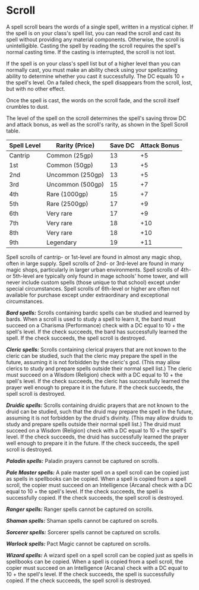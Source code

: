 # Scroll
A spell scroll bears the words of a single spell, written in a mystical cipher. If the spell is on your class's spell list, you can read the scroll and cast its spell without providing any material components. Otherwise, the scroll is unintelligible. Casting the spell by reading the scroll requires the spell's normal casting time. If the casting is interrupted, the scroll is not lost.

If the spell is on your class's spell list but of a higher level than you can normally cast, you must make an ability check using your spellcasting ability to determine whether you cast it successfully. The DC equals 10 + the spell's level. On a failed check, the spell disappears from the scroll, lost, but with no other effect.

Once the spell is cast, the words on the scroll fade, and the scroll itself crumbles to dust.

The level of the spell on the scroll determines the spell's saving throw DC and attack bonus, as well as the scroll's rarity, as shown in the Spell Scroll table.

Spell Level | Rarity (Price) | Save DC | Attack Bonus
----------- | -------------- | ------- | ------------
Cantrip | Common (25gp) | 13 | +5
1st     | Common (50gp) | 13 | +5
2nd     | Uncommon (250gp) | 13 | +5
3rd     | Uncommon (500gp) | 15 | +7
4th     | Rare (1000gp) | 15 | +7
5th     | Rare (2500gp) | 17 | +9
6th     | Very rare | 17 | +9
7th     | Very rare | 18 | +10
8th     | Very rare | 18 | +10
9th     | Legendary | 19 | +11

Spell scrolls of cantrip- or 1st-level are found in almost any magic shop, often in large supply. Spell scrolls of 2nd- or 3rd-level are found in many magic shops, particularly in larger urban environments. Spell scrolls of 4th- or 5th-level are typically only found in mage schools' home tower, and will never include custom spells (those unique to that school) except under special circumstances. Spell scrolls of 6th-level or higher are often not available for purchase except under extraordinary and exceptional circumstances.

***Bard spells:*** Scrolls containing bardic spells can be studied and learned by bards. When a scroll is used to study a spell to learn it, the bard must succeed on a Charisma (Performance) check with a DC equal to 10 + the spell's level. If the check succeeds, the bard has successfully learned the spell. If the check succeeds, the spell scroll is destroyed.

***Cleric spells:*** Scrolls containing clerical prayers that are not known to the cleric can be studied, such that the cleric may prepare the spell in the future, assuming it is not forbidden by the cleric's god. (This may allow clerics to study and prepare spells outside their normal spell list.) The cleric must succeed on a Wisdom (Religion) check with a DC equal to 10 + the spell's level. If the check succeeds, the cleric has successfully learned the prayer well enough to prepare it in the future. If the check succeeds, the spell scroll is destroyed.

***Druidic spells:*** Scrolls containing druidic prayers that are not known to the druid can be studied, such that the druid may prepare the spell in the future, assuming it is not forbidden by the druid's divinity. (This may allow druids to study and prepare spells outside their normal spell list.) The druid must succeed on a Wisdom (Religion) check with a DC equal to 10 + the spell's level. If the check succeeds, the druid has successfully learned the prayer well enough to prepare it in the future. If the check succeeds, the spell scroll is destroyed.

***Paladin spells:*** Paladin prayers cannot be captured on scrolls.

***Pale Master spells:*** A pale master spell on a spell scroll can be copied just as spells in spellbooks can be copied. When a spell is copied from a spell scroll, the copier must succeed on an Intelligence (Arcana) check with a DC equal to 10 + the spell's level. If the check succeeds, the spell is successfully copied. If the check succeeds, the spell scroll is destroyed.

***Ranger spells:*** Ranger spells cannot be captured on scrolls.

***Shaman spells:*** Shaman spells cannot be captured on scrolls.

***Sorcerer spells:*** Sorcerer spells cannot be captured on scrolls.

***Warlock spells:*** Pact Magic cannot be captured on scrolls.

***Wizard spells:*** A wizard spell on a spell scroll can be copied just as spells in spellbooks can be copied. When a spell is copied from a spell scroll, the copier must succeed on an Intelligence (Arcana) check with a DC equal to 10 + the spell's level. If the check succeeds, the spell is successfully copied. If the check succeeds, the spell scroll is destroyed.
